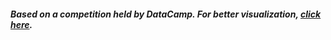 ##### Based on a competition held by DataCamp. For better visualization, [click here](https://app.datacamp.com/workspace/w/da3a6d67-9f42-4e63-bd8c-f20f5c269180/edit).
